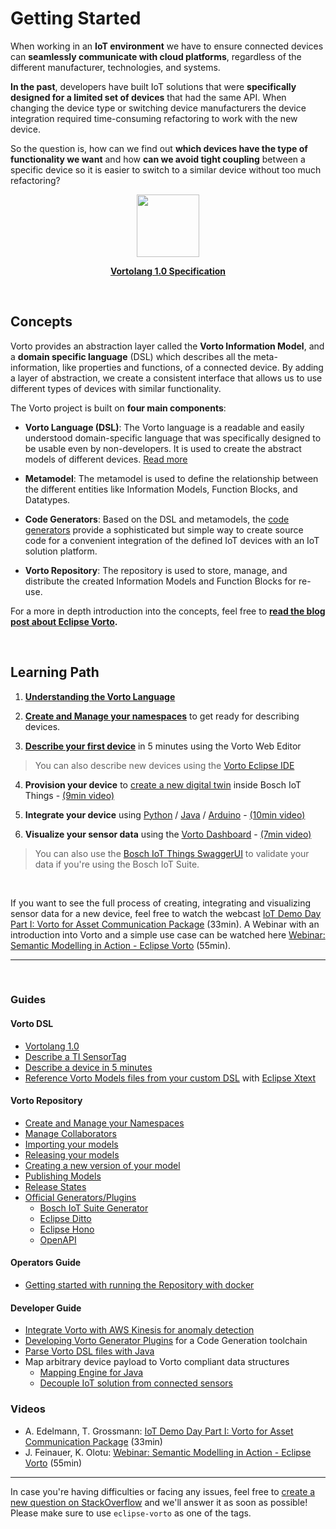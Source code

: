 # Getting Started
When working in an **IoT environment** we have to ensure connected devices can **seamlessly communicate with cloud platforms**, regardless of the different manufacturer, technologies, and systems.

**In the past**, developers have built IoT solutions that were **specifically designed for a limited set of devices** that had the same API. When changing the device type or switching device manufacturers the device integration required time-consuming refactoring to work with the new device.

So the question is, how can we find out **which devices have the type of functionality we want** and how **can we avoid tight coupling** between a specific device so it is easier to switch to a similar device without too much refactoring?

<p align="center">
	<img src="https://www.eclipse.org/vorto/images/vorto.png" width="100px" />
</p>

<p align="center">
<a href="vortolang-1.0.md"><b>Vortolang 1.0 Specification</b></a>
</p>

<br />

## Concepts
Vorto provides an abstraction layer called the **Vorto Information Model**, and a **domain specific language** (DSL) which describes all the meta-information, like properties and functions, of a connected device.
By adding a layer of abstraction, we create a consistent interface that allows us to use different types of devices with similar functionality.

The Vorto project is built on **four main components**:

- **Vorto Language (DSL)**:
The Vorto language is a readable and easily understood domain-specific language that was specifically designed to be usable even by non-developers. It is used to create the abstract models of different devices.  [Read more](vortolang-1.0.md)

- **Metamodel**:
The metamodel is used to define the relationship between the different entities like Information Models, Function Blocks, and Datatypes.

- **Code Generators**:
Based on the DSL and metamodels, the [code generators](../generators) provide a sophisticated but simple way to create source code for a convenient integration of the defined IoT devices with an IoT solution platform.

- **Vorto Repository**:
The repository is used to store, manage, and distribute the created Information Models and Function Blocks for re-use.

For a more in depth introduction into the concepts, feel free to **[read the blog post about Eclipse Vorto](https://blog.bosch-si.com/developer/eclipse-vorto-the-next-step-in-iot-device-integration/).**

<br />

## Learning Path


1. **[Understanding the Vorto Language](vortolang-1.0.md)**

2. **[Create and Manage your namespaces](tutorials/managing_namespaces.md)** to get ready for describing devices.

3. [**Describe your first device**](tutorials/describe_device-in-5min.md) in 5 minutes using the Vorto Web Editor

> You can also describe new devices using the [Vorto Eclipse IDE](tutorials/describe_device_with_eclipse_ide.md)

4. **Provision your device** to [create a new digital twin](tutorials/create_thing.md) inside Bosch IoT Things - [(9min video)](https://www.youtube.com/watch?v=N3IGlCGzJIc)

5. **Integrate your device** using [Python](tutorials/mqtt-python.md) / [Java](tutorials/connect_javadevice.md) / [Arduino](tutorials/connect_esp8266.md) - [(10min video)](https://www.youtube.com/watch?v=QGEXC83JkRc)

6. **Visualize your sensor data** using the [Vorto Dashboard](tutorials/create_webapp_dashboard.md) - [(7min video)](https://www.youtube.com/watch?v=B4HcJVA7NlU)
> You can also use the [Bosch IoT Things SwaggerUI](https://apidocs.bosch-iot-suite.com/?urls.primaryName=Bosch%20IoT%20Things%20-%20API%20v2#/Things) to validate your data if you're using the Bosch IoT Suite.

<br />

If you want to see the full process of creating, integrating and visualizing sensor data for a new device, feel free to watch the webcast [IoT Demo Day Part I: Vorto for Asset Communication Package](https://youtu.be/UA66fJpzNEM) (33min).
A Webinar with an introduction into Vorto and a simple use case can be watched here [Webinar: Semantic Modelling in Action - Eclipse Vorto](https://www.youtube.com/watch?v=Ybk10IaqZgY) (55min).

---

<br />

### Guides

#### Vorto DSL

- [Vortolang 1.0](vortolang-1.0.md)
- [Describe a TI SensorTag](tutorials/describe_tisensor.md)
- [Describe a device in 5 minutes](tutorials/describe_device-in-5min.md) 
- [Reference Vorto Models files from your custom DSL](https://github.com/eclipse/vorto-examples/blob/master/vorto-dsl-integration/Readme.md) with [Eclipse Xtext](https://www.eclipse.org/xtext)

#### Vorto Repository

- [Create and Manage your Namespaces](tutorials/managing_namespaces.md)
- [Manage Collaborators](tutorials/managing_collaborators.md)
- [Importing your models](../repository/docs/import_model.md)
- [Releasing your models](../repository/docs/model_states.md)
- [Creating a new version of your model](../repository/docs/model_versioning.md)
- [Publishing Models](tutorials/publishing_models.md)
- [Release States](../repository/docs/model_states.md)
- [Official Generators/Plugins](../generators)
  - [Bosch IoT Suite Generator](../generators/generator-boschiotsuite/Readme.md)
  - [Eclipse Ditto](../generators/generator-eclipseditto/Readme.md)
  - [Eclipse Hono](../generators/generator-eclipsehono/Readme.md)
  - [OpenAPI](../generators/generator-openapi/Readme.md)

#### Operators Guide

- [Getting started with running the Repository with docker](../docker/Readme.md)

#### Developer Guide

- [Integrate Vorto with AWS Kinesis for anomaly detection](tutorials/integrate_aws_kinesis.md)
- [Developing Vorto Generator Plugins](../plugin-sdk/Readme.md) for a Code Generation toolchain
- [Parse Vorto DSL files with Java](../utilities/Readme.md)
- Map arbitrary device payload to Vorto compliant data structures
  * [Mapping Engine for Java](../mapping-engine/Readme.md)
  * [Decouple IoT solution from connected sensors](tutorials/create_mapping_pipeline.md)
  
### Videos

- A. Edelmann, T. Grossmann: [IoT Demo Day Part I: Vorto for Asset Communication Package](https://youtu.be/UA66fJpzNEM) (33min)
- J. Feinauer, K. Olotu: [Webinar: Semantic Modelling in Action - Eclipse Vorto](https://www.youtube.com/watch?v=Ybk10IaqZgY) (55min)


---

In case you're having difficulties or facing any issues, feel free to [create a new question on StackOverflow](https://stackoverflow.com/questions/ask?tags=eclipse-vorto) and we'll answer it as soon as possible!   
Please make sure to use `eclipse-vorto` as one of the tags. 
